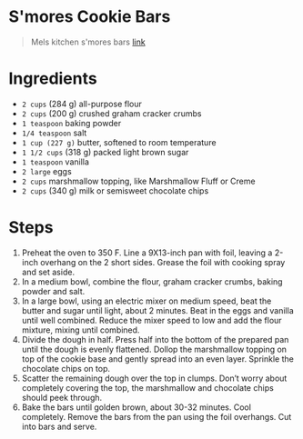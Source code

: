 # S'mores Cookie Bars

> Mels kitchen s'mores bars [link](https://www.melskitchencafe.com/smores-cookie-bars/)


# Ingredients

- `2 cups` (284 g) all-purpose flour
- `2 cups` (200 g) crushed graham cracker crumbs
- `1 teaspoon` baking powder
- `1/4 teaspoon` salt
- `1 cup (227 g)` butter, softened to room temperature
- `1 1/2 cups` (318 g) packed light brown sugar
- `1 teaspoon` vanilla
- `2 large` eggs
- `2 cups` marshmallow topping, like Marshmallow Fluff or Creme
- `2 cups` (340 g) milk or semisweet chocolate chips

# Steps

1. Preheat the oven to 350 F. Line a 9X13-inch pan with foil, leaving a 2-inch overhang on the 2 short sides. Grease the foil with cooking spray and set aside.
2. In a medium bowl, combine the flour, graham cracker crumbs, baking powder and salt.
3. In a large bowl, using an electric mixer on medium speed, beat the butter and sugar until light, about 2 minutes. Beat in the eggs and vanilla until well combined. Reduce the mixer speed to low and add the flour mixture, mixing until combined.
4. Divide the dough in half. Press half into the bottom of the prepared pan until the dough is evenly flattened. Dollop the marshmallow topping on top of the cookie base and gently spread into an even layer. Sprinkle the chocolate chips on top.
5. Scatter the remaining dough over the top in clumps. Don’t worry about completely covering the top, the marshmallow and chocolate chips should peek through.
6. Bake the bars until golden brown, about 30-32 minutes. Cool completely. Remove the bars from the pan using the foil overhangs. Cut into bars and serve.